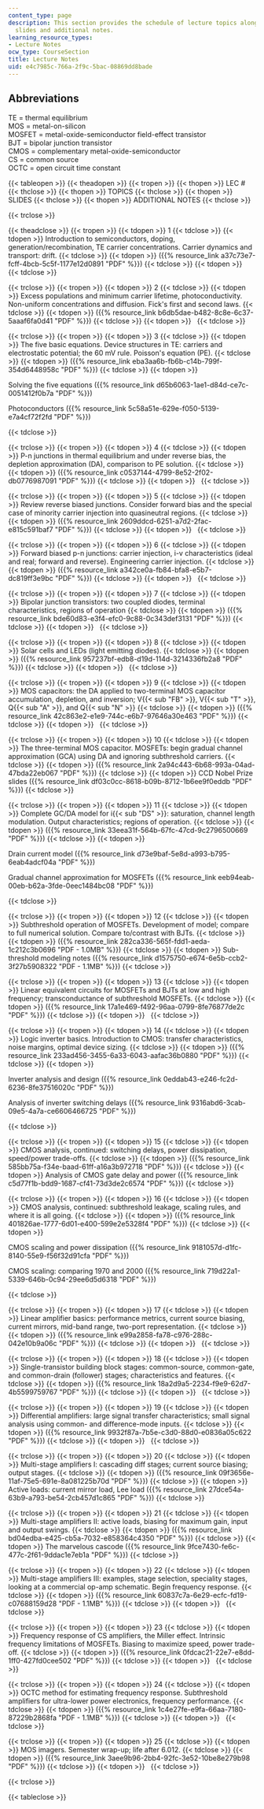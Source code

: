 ```yaml
---
content_type: page
description: This section provides the schedule of lecture topics along with lecture
  slides and additional notes.
learning_resource_types:
- Lecture Notes
ocw_type: CourseSection
title: Lecture Notes
uid: e4c7985c-766a-2f9c-5bac-08869dd8bade
---
```


Abbreviations
-------------

TE = thermal equilibrium  
MOS = metal-on-silicon  
MOSFET = metal-oxide-semiconductor field-effect transistor  
BJT = bipolar junction transistor  
CMOS = complementary metal-oxide-semiconductor  
CS = common source  
OCTC = open circuit time constant

{{< tableopen >}}
{{< theadopen >}}
{{< tropen >}}
{{< thopen >}}
LEC #
{{< thclose >}}
{{< thopen >}}
TOPICS
{{< thclose >}}
{{< thopen >}}
SLIDES
{{< thclose >}}
{{< thopen >}}
ADDITIONAL NOTES
{{< thclose >}}

{{< trclose >}}

{{< theadclose >}}
{{< tropen >}}
{{< tdopen >}}
1
{{< tdclose >}}
{{< tdopen >}}
Introduction to semiconductors, doping, generation/recombination, TE carrier concentrations. Carrier dynamics and transport: drift.
{{< tdclose >}}
{{< tdopen >}}
({{% resource_link a37c73e7-fcff-4bcb-5c5f-1177e12d0891 "PDF" %}})
{{< tdclose >}}
{{< tdopen >}}
 
{{< tdclose >}}

{{< trclose >}}
{{< tropen >}}
{{< tdopen >}}
2
{{< tdclose >}}
{{< tdopen >}}
Excess populations and minimum carrier lifetime, photoconductivity. Non-uniform concentrations and diffusion. Fick's first and second laws.
{{< tdclose >}}
{{< tdopen >}}
({{% resource_link b6db5dae-b482-8c8e-6c37-5aaaf6fa0d41 "PDF" %}})
{{< tdclose >}}
{{< tdopen >}}
 
{{< tdclose >}}

{{< trclose >}}
{{< tropen >}}
{{< tdopen >}}
3
{{< tdclose >}}
{{< tdopen >}}
The five basic equations. Device structures in TE: carriers and electrostatic potential; the 60 mV rule. Poisson's equation (PE).
{{< tdclose >}}
{{< tdopen >}}
({{% resource_link eba3aa6b-fb6b-c14b-799f-354d6448958c "PDF" %}})
{{< tdclose >}}
{{< tdopen >}}


Solving the five equations ({{% resource_link d65b6063-1ae1-d84d-ce7c-0051412f0b7a "PDF" %}})

Photoconductors ({{% resource_link 5c58a51e-629e-f050-5139-e7a4cf72f2fd "PDF" %}})


{{< tdclose >}}

{{< trclose >}}
{{< tropen >}}
{{< tdopen >}}
4
{{< tdclose >}}
{{< tdopen >}}
P-n junctions in thermal equilibrium and under reverse bias, the depletion approximation (DA), comparison to PE solution.
{{< tdclose >}}
{{< tdopen >}}
({{% resource_link c0537144-4799-8e52-2f02-db0776987091 "PDF" %}})
{{< tdclose >}}
{{< tdopen >}}
 
{{< tdclose >}}

{{< trclose >}}
{{< tropen >}}
{{< tdopen >}}
5
{{< tdclose >}}
{{< tdopen >}}
Review reverse biased junctions. Consider forward bias and the special case of minority carrier injection into quasineutral regions.
{{< tdclose >}}
{{< tdopen >}}
({{% resource_link 2609ddcd-6251-a7d2-2fac-e815c591baf7 "PDF" %}})
{{< tdclose >}}
{{< tdopen >}}
 
{{< tdclose >}}

{{< trclose >}}
{{< tropen >}}
{{< tdopen >}}
6
{{< tdclose >}}
{{< tdopen >}}
Forward biased p-n junctions: carrier injection, i-v characteristics (ideal and real; forward and reverse). Engineering carrier injection.
{{< tdclose >}}
{{< tdopen >}}
({{% resource_link a342ce0a-fb84-bfa8-e5b7-dc819ff3e9bc "PDF" %}})
{{< tdclose >}}
{{< tdopen >}}
 
{{< tdclose >}}

{{< trclose >}}
{{< tropen >}}
{{< tdopen >}}
7
{{< tdclose >}}
{{< tdopen >}}
Bipolar junction transistors: two coupled diodes, terminal characteristics, regions of operation
{{< tdclose >}}
{{< tdopen >}}
({{% resource_link bde60d83-e3f4-efc0-9c88-0c343def3131 "PDF" %}})
{{< tdclose >}}
{{< tdopen >}}
 
{{< tdclose >}}

{{< trclose >}}
{{< tropen >}}
{{< tdopen >}}
8
{{< tdclose >}}
{{< tdopen >}}
Solar cells and LEDs (light emitting diodes).
{{< tdclose >}}
{{< tdopen >}}
({{% resource_link 957237bf-edb8-d19d-114d-3214336fb2a8 "PDF" %}})
{{< tdclose >}}
{{< tdopen >}}
 
{{< tdclose >}}

{{< trclose >}}
{{< tropen >}}
{{< tdopen >}}
9
{{< tdclose >}}
{{< tdopen >}}
MOS capacitors: the DA applied to two-terminal MOS capacitor accumulation, depletion, and inversion; V{{< sub "FB" >}}, V{{< sub "T" >}}, Q{{< sub "A" >}}, and Q{{< sub "N" >}}
{{< tdclose >}}
{{< tdopen >}}
({{% resource_link 42c863e2-e1e9-744c-e6b7-97646a30e463 "PDF" %}})
{{< tdclose >}}
{{< tdopen >}}
 
{{< tdclose >}}

{{< trclose >}}
{{< tropen >}}
{{< tdopen >}}
10
{{< tdclose >}}
{{< tdopen >}}
The three-terminal MOS capacitor. MOSFETs: begin gradual channel approximation (GCA) using DA and ignoring subthreshold carriers.
{{< tdclose >}}
{{< tdopen >}}
({{% resource_link 2a94c443-6b68-993a-04ad-47bda22eb067 "PDF" %}})
{{< tdclose >}}
{{< tdopen >}}
CCD Nobel Prize slides ({{% resource_link df03c0cc-8618-b09b-8712-1b6ee9f0eddb "PDF" %}})
{{< tdclose >}}

{{< trclose >}}
{{< tropen >}}
{{< tdopen >}}
11
{{< tdclose >}}
{{< tdopen >}}
Complete GC/DA model for i{{< sub "DS" >}}: saturation, channel length modulation. Output characteristics; regions of operation.
{{< tdclose >}}
{{< tdopen >}}
({{% resource_link 33eea31f-564b-67fc-47cd-9c2796500669 "PDF" %}})
{{< tdclose >}}
{{< tdopen >}}


Drain current model ({{% resource_link d73e9baf-5e8d-a993-b795-6eab4adcf04a "PDF" %}})

Gradual channel approximation for MOSFETs ({{% resource_link eeb94eab-00eb-b62a-3fde-0eec1484bc08 "PDF" %}})


{{< tdclose >}}

{{< trclose >}}
{{< tropen >}}
{{< tdopen >}}
12
{{< tdclose >}}
{{< tdopen >}}
Subthreshold operation of MOSFETs. Development of model; compare to full numerical solution. Compare to/contrast with BJTs.
{{< tdclose >}}
{{< tdopen >}}
({{% resource_link 282ca336-565f-fdd1-aeda-1c212c3b0696 "PDF - 1.0MB" %}})
{{< tdclose >}}
{{< tdopen >}}
Sub-threshold modeling notes ({{% resource_link d1575750-e674-6e5b-ccb2-3f27b5908322 "PDF - 1.1MB" %}})
{{< tdclose >}}

{{< trclose >}}
{{< tropen >}}
{{< tdopen >}}
13
{{< tdclose >}}
{{< tdopen >}}
Linear equivalent circuits for MOSFETs and BJTs at low and high frequency; transconductance of subthreshold MOSFETs.
{{< tdclose >}}
{{< tdopen >}}
({{% resource_link 17a1e469-f492-96aa-0799-8fe76877de2c "PDF" %}})
{{< tdclose >}}
{{< tdopen >}}
 
{{< tdclose >}}

{{< trclose >}}
{{< tropen >}}
{{< tdopen >}}
14
{{< tdclose >}}
{{< tdopen >}}
Logic inverter basics. Introduction to CMOS: transfer characteristics, noise margins, optimal device sizing.
{{< tdclose >}}
{{< tdopen >}}
({{% resource_link 233ad456-3455-6a33-6043-aafac36b0880 "PDF" %}})
{{< tdclose >}}
{{< tdopen >}}


Inverter analysis and design ({{% resource_link 0eddab43-e246-fc2d-6236-8fe37516020c "PDF" %}})

Analysis of inverter switching delays ({{% resource_link 9316abd6-3cab-09e5-4a7a-ce6606466725 "PDF" %}})


{{< tdclose >}}

{{< trclose >}}
{{< tropen >}}
{{< tdopen >}}
15
{{< tdclose >}}
{{< tdopen >}}
CMOS analysis, continued: switching delays, power dissipation, speed/power trade-offs.
{{< tdclose >}}
{{< tdopen >}}
({{% resource_link 585bb75a-f34e-baad-61ff-a16a3b972718 "PDF" %}})
{{< tdclose >}}
{{< tdopen >}}
Analysis of CMOS gate delay and power ({{% resource_link c5d77f1b-bdd9-1687-cf41-73d3de2c6574 "PDF" %}})
{{< tdclose >}}

{{< trclose >}}
{{< tropen >}}
{{< tdopen >}}
16
{{< tdclose >}}
{{< tdopen >}}
CMOS analysis, continued: subthreshold leakage, scaling rules, and where it is all going.
{{< tdclose >}}
{{< tdopen >}}
({{% resource_link 401826ae-1777-6d01-e400-599e2e5328f4 "PDF" %}})
{{< tdclose >}}
{{< tdopen >}}


CMOS scaling and power dissipation ({{% resource_link 9181057d-d1fc-8140-55e9-f56f32d91cfa "PDF" %}})

CMOS scaling: comparing 1970 and 2000 ({{% resource_link 719d22a1-5339-646b-0c94-29ee6d5d6318 "PDF" %}})


{{< tdclose >}}

{{< trclose >}}
{{< tropen >}}
{{< tdopen >}}
17
{{< tdclose >}}
{{< tdopen >}}
Linear amplifier basics: performance metrics, current source biasing, current mirrors, mid-band range, two-port representation.
{{< tdclose >}}
{{< tdopen >}}
({{% resource_link e99a2858-fa78-c976-288c-042e10b9a06c "PDF" %}})
{{< tdclose >}}
{{< tdopen >}}
 
{{< tdclose >}}

{{< trclose >}}
{{< tropen >}}
{{< tdopen >}}
18
{{< tdclose >}}
{{< tdopen >}}
Single-transistor building block stages: common-source, common-gate, and common-drain (follower) stages; characteristics and features.
{{< tdclose >}}
{{< tdopen >}}
({{% resource_link 18a2d9a5-2234-f9e9-62d7-4b5599759767 "PDF" %}})
{{< tdclose >}}
{{< tdopen >}}
 
{{< tdclose >}}

{{< trclose >}}
{{< tropen >}}
{{< tdopen >}}
19
{{< tdclose >}}
{{< tdopen >}}
Differential amplifiers: large signal transfer characteristics; small signal analysis using common- and difference-mode inputs.
{{< tdclose >}}
{{< tdopen >}}
({{% resource_link 9932f87a-7b5e-c3d0-88d0-e0836a05c622 "PDF" %}})
{{< tdclose >}}
{{< tdopen >}}
 
{{< tdclose >}}

{{< trclose >}}
{{< tropen >}}
{{< tdopen >}}
20
{{< tdclose >}}
{{< tdopen >}}
Multi-stage amplifiers I: cascading diff stages; current source biasing; output stages.
{{< tdclose >}}
{{< tdopen >}}
({{% resource_link 09f3656e-11af-75e5-691e-8a081225b70d "PDF" %}})
{{< tdclose >}}
{{< tdopen >}}
Active loads: current mirror load, Lee load ({{% resource_link 27dce54a-63b9-a793-be54-2cb457d1c865 "PDF" %}})
{{< tdclose >}}

{{< trclose >}}
{{< tropen >}}
{{< tdopen >}}
21
{{< tdclose >}}
{{< tdopen >}}
Multi-stage amplifiers II: active loads, biasing for maximum gain, input and output swings.
{{< tdclose >}}
{{< tdopen >}}
({{% resource_link bd04edba-e425-cb5a-7032-e858364c4350 "PDF" %}})
{{< tdclose >}}
{{< tdopen >}}
The marvelous cascode ({{% resource_link 9fce7430-fe6c-477c-2f61-9ddac1e7eb1a "PDF" %}})
{{< tdclose >}}

{{< trclose >}}
{{< tropen >}}
{{< tdopen >}}
22
{{< tdclose >}}
{{< tdopen >}}
Multi-stage amplifiers III: examples, stage selection, speciality stages, looking at a commercial op-amp schematic. Begin frequency response.
{{< tdclose >}}
{{< tdopen >}}
({{% resource_link 60837c7a-6e29-ecfc-fd19-c07688159d28 "PDF - 1.1MB" %}})
{{< tdclose >}}
{{< tdopen >}}
 
{{< tdclose >}}

{{< trclose >}}
{{< tropen >}}
{{< tdopen >}}
23
{{< tdclose >}}
{{< tdopen >}}
Frequency response of CS amplifiers, the Miller effect. Intrinsic frequency limitations of MOSFETs. Biasing to maximize speed, power trade-off.
{{< tdclose >}}
{{< tdopen >}}
({{% resource_link 0fdcac21-22e7-e8dd-1ff0-427fd0cee502 "PDF" %}})
{{< tdclose >}}
{{< tdopen >}}
 
{{< tdclose >}}

{{< trclose >}}
{{< tropen >}}
{{< tdopen >}}
24
{{< tdclose >}}
{{< tdopen >}}
OCTC method for estimating frequency response. Subthreshold amplifiers for ultra-lower power electronics, frequency performance.
{{< tdclose >}}
{{< tdopen >}}
({{% resource_link 1c4e27fe-e9fa-66aa-7180-87229b2868fa "PDF - 1.1MB" %}})
{{< tdclose >}}
{{< tdopen >}}
 
{{< tdclose >}}

{{< trclose >}}
{{< tropen >}}
{{< tdopen >}}
25
{{< tdclose >}}
{{< tdopen >}}
MOS imagers. Semester wrap-up; life after 6.012.
{{< tdclose >}}
{{< tdopen >}}
({{% resource_link 3aee9b96-2bb4-92fc-3e52-10be8e279b98 "PDF" %}})
{{< tdclose >}}
{{< tdopen >}}
 
{{< tdclose >}}

{{< trclose >}}

{{< tableclose >}}